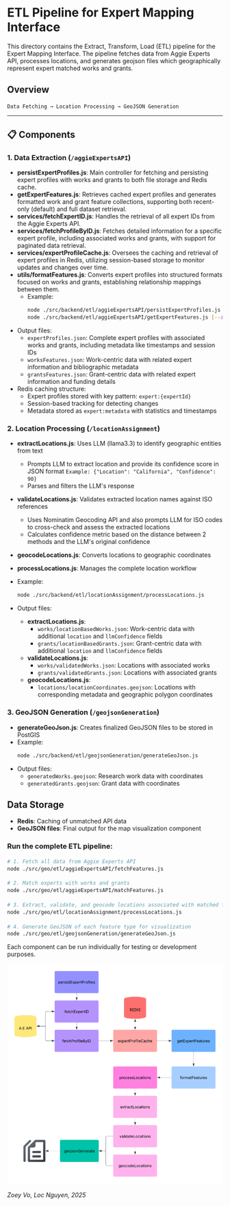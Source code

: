 # ETL Pipeline for Expert Mapping Interface

This directory contains the Extract, Transform, Load (ETL) pipeline for the Expert Mapping Interface. The pipeline fetches data from Aggie Experts API, processes locations, and generates geojson files which geographically represent expert matched works and grants.

## Overview

```
Data Fetching → Location Processing → GeoJSON Generation 
```

---

## 📋 Components

### 1. Data Extraction (`/aggieExpertsAPI`)

- **persistExpertProfiles.js**: Main controller for fetching and persisting expert profiles with works and grants to both file storage and Redis cache.
- **getExpertFeatures.js**: Retrieves cached expert profiles and generates formatted work and grant feature collections, supporting both recent-only (default) and full dataset retrieval.
- **services/fetchExpertID.js**: Handles the retrieval of all expert IDs from the Aggie Experts API.
- **services/fetchProfileByID.js**: Fetches detailed information for a specific expert profile, including associated works and grants, with support for paginated data retrieval.
- **services/expertProfileCache.js**: Oversees the caching and retrieval of expert profiles in Redis, utilizing session-based storage to monitor updates and changes over time.
- **utils/formatFeatures.js**: Converts expert profiles into structured formats focused on works and grants, establishing relationship mappings between them.
  - Example:
    ```bash
    node ./src/backend/etl/aggieExpertsAPI/persistExpertProfiles.js [numExperts=1] [worksLimit=5] [grantsLimit=5]
    node ./src/backend/etl/aggieExpertsAPI/getExpertFeatures.js [--all]
    ```
- Output files:
  - `expertProfiles.json`: Complete expert profiles with associated works and grants, including metadata like timestamps and session IDs
  - `worksFeatures.json`: Work-centric data with related expert information and bibliographic metadata
  - `grantsFeatures.json`: Grant-centric data with related expert information and funding details
- Redis caching structure:
  - Expert profiles stored with key pattern: `expert:{expertId}`
  - Session-based tracking for detecting changes
  - Metadata stored as `expert:metadata` with statistics and timestamps

### 2. Location Processing (`/locationAssignment`)

- **extractLocations.js**: Uses LLM (llama3.3) to identify geographic entities from text
  - Prompts LLM to extract location and provide its confidence score in JSON format `Example: {"Location": "California", "Confidence": 90}`
  - Parses and filters the LLM's response
- **validateLocations.js**: Validates extracted location names against ISO references
  - Uses Nominatim Geocoding API and also prompts LLM for ISO codes to cross-check and assess the extracted locations
  - Calculates confidence metric based on the distance between 2 methods and the LLM's original confidence
- **geocodeLocations.js**: Converts locations to geographic coordinates
- **processLocations.js**: Manages the complete location workflow

- Example: 
  ```bash
  node ./src/backend/etl/locationAssignment/processLocations.js
  ```
- Output files:
  - **extractLocations.js**:
    - `works/locationBasedWorks.json`: Work-centric data with additional `location` and `llmConfidence` fields
    - `grants/locationBasedGrants.json`: Grant-centric data with additional `location` and `llmConfidence` fields
  - **validateLocations.js**:
    - `works/validatedWorks.json`: Locations with associated works
    - `grants/validatedGrants.json`: Locations with associated grants
  - **geocodeLocations.js**:
    - `locations/locationCoordinates.geojson`: Locations with corresponding metadata and geographic polygon coordinates

### 3. GeoJSON Generation (`/geojsonGeneration`)

- **generateGeoJson.js**: Creates finalized GeoJSON files to be stored in PostGIS
- Example:
    ```bash
    node ./src/backend/etl/geojsonGeneration/generateGeoJson.js
    ```
- Output files:
  - `generatedWorks.geojson`:  Research work data with coordinates
  - `generatedGrants.geojson`: Grant data with coordinates

## Data Storage

- **Redis**: Caching of unmatched API data
- **GeoJSON files**: Final output for the map visualization component

### Run the complete ETL pipeline:

```bash
# 1. Fetch all data from Aggie Experts API
node ./src/geo/etl/aggieExpertsAPI/fetchFeatures.js

# 2. Match experts with works and grants
node ./src/geo/etl/aggieExpertsAPI/matchFeatures.js

# 3. Extract, validate, and geocode locations associated with matched features
node ./src/geo/etl/locationAssignment/processLocations.js

# 4. Generate GeoJSON of each feature type for visualization
node ./src/geo/etl/geojsonGeneration/generateGeoJson.js
```

Each component can be run individually for testing or development purposes.

![ETL Pipeline Diagram](../../assets/etl.png)

*Zoey Vo, Loc Nguyen, 2025*

